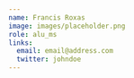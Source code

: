 ```yaml
---
name: Francis Roxas
image: images/placeholder.png
role: alu_ms
links:
  email: email@address.com
  twitter: johndoe
---
```

